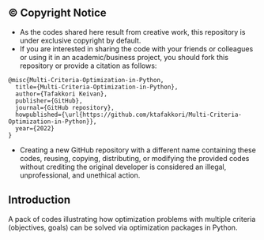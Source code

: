 ## ©️ Copyright Notice

- As the codes shared here result from creative work, this repository is under exclusive copyright by default. 
- If you are interested in sharing the code with your friends or colleagues or using it in an academic/business project, you should fork this repository or provide a citation as follows:
```
@misc{Multi-Criteria-Optimization-in-Python,
  title={Multi-Criteria-Optimization-in-Python},
  author={Tafakkori Keivan},
  publisher={GitHub},
  journal={GitHub repository},
  howpublished={\url{https://github.com/ktafakkori/Multi-Criteria-Optimization-in-Python}},
  year={2022}
}
```
- Creating a new GitHub repository with a different name containing these codes, reusing, copying, distributing, or modifying the provided codes without crediting the original developer is considered an illegal, unprofessional, and unethical action.
  
## Introduction
A pack of codes illustrating how optimization problems with multiple criteria (objectives, goals) can be solved via optimization packages in Python.
